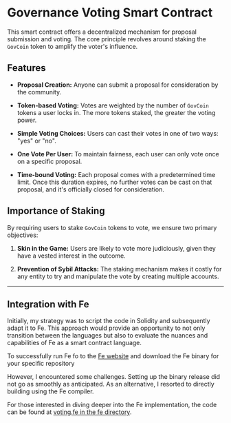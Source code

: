 # Governance Voting Smart Contract

This smart contract offers a decentralized mechanism for proposal submission and voting. The core principle revolves around staking the `GovCoin` token to amplify the voter's influence.

## Features

- **Proposal Creation:** Anyone can submit a proposal for consideration by the community.
  
- **Token-based Voting:** Votes are weighted by the number of `GovCoin` tokens a user locks in. The more tokens staked, the greater the voting power.

- **Simple Voting Choices:** Users can cast their votes in one of two ways: "yes" or "no".

- **One Vote Per User:** To maintain fairness, each user can only vote once on a specific proposal.

- **Time-bound Voting:** Each proposal comes with a predetermined time limit. Once this duration expires, no further votes can be cast on that proposal, and it's officially closed for consideration.

## Importance of Staking

By requiring users to stake `GovCoin` tokens to vote, we ensure two primary objectives:

1. **Skin in the Game:** Users are likely to vote more judiciously, given they have a vested interest in the outcome.
  
2. **Prevention of Sybil Attacks:** The staking mechanism makes it costly for any entity to try and manipulate the vote by creating multiple accounts.

---

## Integration with Fe

Initially, my strategy was to script the code in Solidity and subsequently adapt it to Fe. This approach would provide an opportunity to not only transition between the languages but also to evaluate the nuances and capabilities of Fe as a smart contract language.

To successfully run Fe fo to the [Fe website](https://fe-lang.org/) and download the Fe binary for your specific repository

However, I encountered some challenges. Setting up the binary release did not go as smoothly as anticipated. As an alternative, I resorted to directly building using the Fe compiler.

For those interested in diving deeper into the Fe implementation, the code can be found at [voting.fe in the fe directory](./fe/crates/test-files/fixtures/demos/voting.fe).
